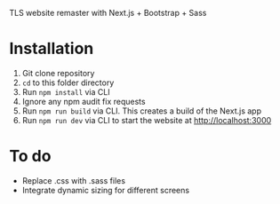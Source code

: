TLS website remaster with Next.js + Bootstrap + Sass

# Installation
1. Git clone repository
2. `cd` to this folder directory
3. Run `npm install` via CLI
4. Ignore any npm audit fix requests
5. Run `npm run build` via CLI. This creates a build of the Next.js app
6. Run `npm run dev` via CLI to start the website at [http://localhost:3000](http://localhost:3000)

# To do
- Replace .css with .sass files
- Integrate dynamic sizing for different screens